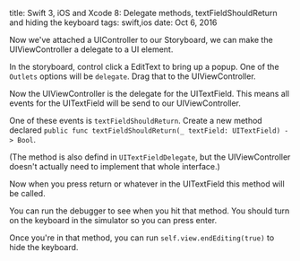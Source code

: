 title: Swift 3, iOS and Xcode 8: Delegate methods, textFieldShouldReturn and hiding the keyboard
tags: swift,ios
date: Oct 6, 2016

Now we've attached a UIController to our Storyboard, we can make the UIViewController a delegate to a UI element.

In the storyboard, control click a EditText to bring up a popup. One of the `Outlets` options will be `delegate`. Drag that to the UIViewController.

Now the UIViewController is the delegate for the UITextField. This means all events for the UITextField will be send to our UIViewController.

One of these events is `textFieldShouldReturn`. Create a new method declared `public func textFieldShouldReturn(_ textField: UITextField) -> Bool`.

(The method is also defind in `UITextFieldDelegate`, but the UIViewController doesn't actually need to implement that whole interface.)

Now when you press return or whatever in the UITextField this method will be called.

You can run the debugger to see when you hit that method. You should turn on the keyboard in the simulator so you can press enter.

Once you're in that method, you can run `self.view.endEditing(true)` to hide the keyboard. 
